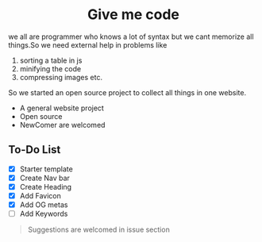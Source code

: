# <div align="center"> **Give me code** </div>
we all are programmer who knows a lot of syntax but we cant memorize all things.So we need external help in problems like
1. sorting a table in js
2. minifying the code
3. compressing images etc.

So we started an open source project to collect all things in one website.

- A general website project
- Open source
- NewComer are welcomed

## **To-Do** **List**
- [x] Starter template
- [x] Create Nav bar
- [x] Create Heading
- [x] Add Favicon
- [x] Add OG metas
- [ ] Add Keywords

> Suggestions are welcomed in issue section

